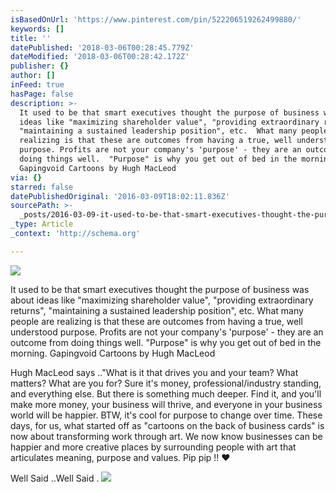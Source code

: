 ```yaml
---
isBasedOnUrl: 'https://www.pinterest.com/pin/522206519262499880/'
keywords: []
title: ''
datePublished: '2018-03-06T00:28:45.779Z'
dateModified: '2018-03-06T00:28:42.172Z'
publisher: {}
author: []
inFeed: true
hasPage: false
description: >-
  It used to be that smart executives thought the purpose of business was about
  ideas like "maximizing shareholder value", "providing extraordinary returns",
  "maintaining a sustained leadership position", etc.  What many people are
  realizing is that these are outcomes from having a true, well understood
  purpose. Profits are not your company's 'purpose' - they are an outcome from
  doing things well.  "Purpose" is why you get out of bed in the morning.
  Gapingvoid Cartoons by Hugh MacLeod
via: {}
starred: false
datePublishedOriginal: '2016-03-09T18:02:11.836Z'
sourcePath: >-
  _posts/2016-03-09-it-used-to-be-that-smart-executives-thought-the-purpose-of-b.md
_type: Article
_context: 'http://schema.org'

---
```

![](https://the-grid-user-content.s3-us-west-2.amazonaws.com/861d4674-216d-42c8-98e4-f7a9daf50729.png)

It used to be that smart executives thought the purpose of business was about ideas like "maximizing shareholder value", "providing extraordinary returns", "maintaining a sustained leadership position", etc. What many people are realizing is that these are outcomes from having a true, well understood purpose. Profits are not your company's 'purpose' - they are an outcome from doing things well. "Purpose" is why you get out of bed in the morning. Gapingvoid Cartoons by Hugh MacLeod

Hugh MacLeod says .."What is it that drives you and your team? What matters? What are you for? Sure it's money, professional/industry standing, and everything else. But there is something much deeper. Find it, and you'll make more money, your business will thrive, and everyone in your business world will be happier. BTW, it's cool for purpose to change over time. These days, for us, what started off as "cartoons on the back of business cards" is now about transforming work through art. We now know businesses can be happier and more creative places by surrounding people with art that articulates meaning, purpose and values. Pip pip !! ♥

Well Said ..Well Said . ![](https://s-media-cache-ak0.pinimg.com/564x/56/48/49/564849e5f323d13dece566359d7461a1.jpg)